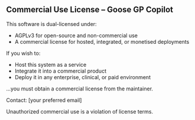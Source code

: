 ## Commercial Use License – Goose GP Copilot

This software is dual-licensed under:

- AGPLv3 for open-source and non-commercial use
- A commercial license for hosted, integrated, or monetised deployments

If you wish to:
- Host this system as a service
- Integrate it into a commercial product
- Deploy it in any enterprise, clinical, or paid environment

…you must obtain a commercial license from the maintainer.

Contact: [your preferred email]

Unauthorized commercial use is a violation of license terms.
